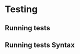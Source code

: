 <!-- Space: DockerKaliLinux -->
<!-- Parent: Project -->
<!-- Title: Testing -->

<!-- Label: Testing -->
<!-- Include: docs/disclaimer.md -->
<!-- Include: ac:toc -->

# Testing

## Running tests

## Running tests Syntax
